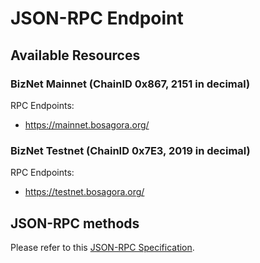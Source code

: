 # JSON-RPC Endpoint

## Available Resources

### BizNet Mainnet (ChainID 0x867, 2151 in decimal)

RPC Endpoints:

* https://mainnet.bosagora.org/


### BizNet Testnet (ChainID 0x7E3, 2019 in decimal)

RPC Endpoints:

* https://testnet.bosagora.org/


## JSON-RPC methods

Please refer to this [JSON-RPC Specification](https://ethereum.github.io/execution-apis/api-documentation/).
